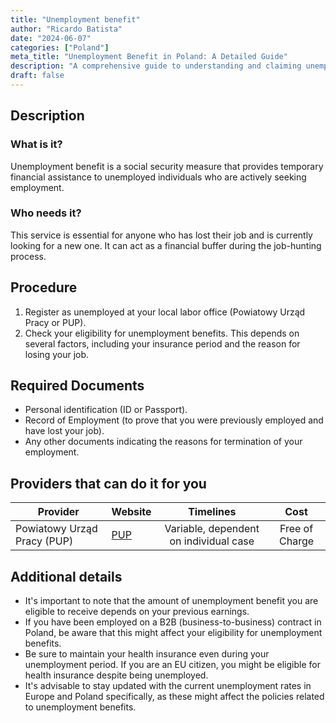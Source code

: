 ```yaml
---
title: "Unemployment benefit"
author: "Ricardo Batista"
date: "2024-06-07"
categories: ["Poland"]
meta_title: "Unemployment Benefit in Poland: A Detailed Guide"
description: "A comprehensive guide to understanding and claiming unemployment benefits in Poland."
draft: false
---
```


## Description
### What is it?
Unemployment benefit is a social security measure that provides temporary financial assistance to unemployed individuals who are actively seeking employment. 

### Who needs it?
This service is essential for anyone who has lost their job and is currently looking for a new one. It can act as a financial buffer during the job-hunting process.

## Procedure

1. Register as unemployed at your local labor office (Powiatowy Urząd Pracy or PUP).
2. Check your eligibility for unemployment benefits. This depends on several factors, including your insurance period and the reason for losing your job.

## Required Documents

- Personal identification (ID or Passport).
- Record of Employment (to prove that you were previously employed and have lost your job).
- Any other documents indicating the reasons for termination of your employment.

## Providers that can do it for you

| Provider        |     Website     |     Timelines    |       Cost      |
| --------------- | --------------- |  :-------------: | :-------------: |
| Powiatowy Urząd Pracy (PUP) | [PUP](https://www.pup.gov.pl/) | Variable, dependent on individual case | Free of Charge | 

## Additional details
- It's important to note that the amount of unemployment benefit you are eligible to receive depends on your previous earnings.
- If you have been employed on a B2B (business-to-business) contract in Poland, be aware that this might affect your eligibility for unemployment benefits.
- Be sure to maintain your health insurance even during your unemployment period. If you are an EU citizen, you might be eligible for health insurance despite being unemployed.
- It's advisable to stay updated with the current unemployment rates in Europe and Poland specifically, as these might affect the policies related to unemployment benefits. 
